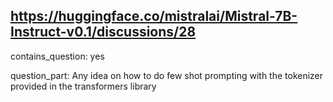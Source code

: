 ## https://huggingface.co/mistralai/Mistral-7B-Instruct-v0.1/discussions/28

contains_question: yes

question_part: Any idea on how to do few shot prompting with the tokenizer provided in the transformers library